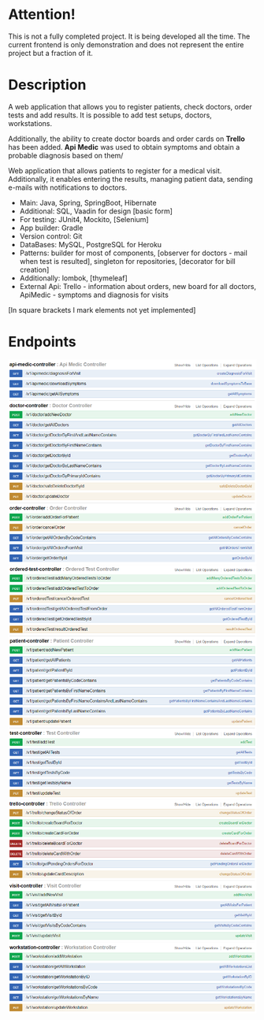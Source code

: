 # Attention! 
This is not a fully completed project. It is being developed all the time. The current frontend is only demonstration and does not represent the entire project but a fraction of it.

# Description

A web application that allows you to register patients, check doctors, order tests and add results. It is possible to add test setups, doctors, workstations.

Additionally, the ability to create doctor boards and order cards on **Trello** has been added.
**Api Medic** was used to obtain symptoms and obtain a probable diagnosis based on them/

Web application that allows patients to register for a medical visit. Additionally, it enables entering the results, managing patient data, sending e-mails with notifications to doctors.

- Main: Java, Spring, SpringBoot, Hibernate
- Additional: SQL, Vaadin for design [basic form]
- For testing: JUnit4, Mockito, [Selenium]
- App builder: Gradle
- Version control: Git
- DataBases: MySQL, PostgreSQL for Heroku
- Patterns: builder for most of components, [observer for doctors - mail when test is resulted], singleton for repositories, [decorator for bill creation]
- Additionally: lombok, [thymeleaf]
- External Api: Trello - information about orders, new board for all doctors, ApiMedic - symptoms and diagnosis for visits

[In square brackets I mark elements not yet implemented]

# Endpoints
![E1](https://github.com/zagPatryk/DrMed/blob/master/info/EndPoints1.png)
![E2](https://github.com/zagPatryk/DrMed/blob/master/info/EndPoints2.png)
![E3](https://github.com/zagPatryk/DrMed/blob/master/info/EndPoints3.png)
